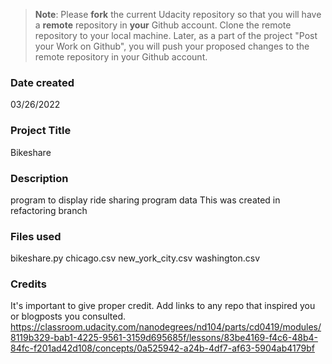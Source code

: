 >**Note**: Please **fork** the current Udacity repository so that you will have a **remote** repository in **your** Github account. Clone the remote repository to your local machine. Later, as a part of the project "Post your Work on Github", you will push your proposed changes to the remote repository in your Github account.

### Date created
03/26/2022

### Project Title
Bikeshare

### Description
program to display ride sharing program data 
This was created in refactoring branch

### Files used
bikeshare.py
chicago.csv
new_york_city.csv
washington.csv

### Credits
It's important to give proper credit. Add links to any repo that inspired you or blogposts you consulted.
https://classroom.udacity.com/nanodegrees/nd104/parts/cd0419/modules/8119b329-bab1-4225-9561-3159d695685f/lessons/83be4169-f4c6-48b4-84fc-f201ad42d108/concepts/0a525942-a24b-4df7-af63-5904ab4179bf

